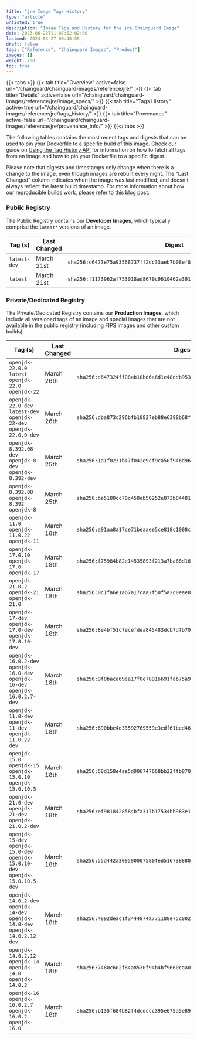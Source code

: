 ```yaml
---
title: "jre Image Tags History"
type: "article"
unlisted: true
description: "Image Tags and History for the jre Chainguard Image"
date: 2023-06-22T11:07:52+02:00
lastmod: 2024-03-27 00:48:55
draft: false
tags: ["Reference", "Chainguard Images", "Product"]
images: []
weight: 700
toc: true
---
```


{{< tabs >}}
{{< tab title="Overview" active=false url="/chainguard/chainguard-images/reference/jre/" >}}
{{< tab title="Details" active=false url="/chainguard/chainguard-images/reference/jre/image_specs/" >}}
{{< tab title="Tags History" active=true url="/chainguard/chainguard-images/reference/jre/tags_history/" >}}
{{< tab title="Provenance" active=false url="/chainguard/chainguard-images/reference/jre/provenance_info/" >}}
{{</ tabs >}}

The following tables contains the most recent tags and digests that can be used to pin your Dockerfile to a specific build of this image. Check our guide on [Using the Tag History API](/chainguard/chainguard-images/using-the-tag-history-api/) for information on how to fetch all tags from an image and how to pin your Dockerfile to a specific digest.

Please note that digests and timestamps only change when there is a change to the image, even though images are rebuilt every night. The "Last Changed" column indicates when the image was last modified, and doesn't always reflect the latest build timestamp. For more information about how our reproducible builds work, please refer to [this blog post](https://www.chainguard.dev/unchained/reproducing-chainguards-reproducible-image-builds).

### Public Registry
The Public Registry contains our **Developer Images**, which typically comprise the `latest*` versions of an image.

| Tag (s)       | Last Changed | Digest                                                                    |
|---------------|--------------|---------------------------------------------------------------------------|
|  `latest-dev` | March 21st   | `sha256:c6473e75a93568737ff2dc33aeb7b08ef81062ca5c53c233304c7f52e050f0e5` |
|  `latest`     | March 21st   | `sha256:f1173962af753018ad8679c9610462a3914143c7c2589411bc2f1309e29c35df` |


### Private/Dedicated Registry
The Private/Dedicated Registry contains our **Production Images**, which include all versioned tags of an image and special images that are not available in the public registry (including FIPS images and other custom builds).

| Tag (s)                                                                            | Last Changed | Digest                                                                    |
|------------------------------------------------------------------------------------|--------------|---------------------------------------------------------------------------|
|  `openjdk-22.0.0` `latest` `openjdk-22.0` `openjdk-22`                             | March 26th   | `sha256:d647324ff08ab10bd6a6d1e48ddb953fce99d8709357e47f82443087e1a95ce4` |
|  `openjdk-22.0-dev` `latest-dev` `openjdk-22-dev` `openjdk-22.0.0-dev`             | March 26th   | `sha256:dba873c296bfb10827eb88e6398b68fcc5499e4d174fab0a1d366ee4c0b17604` |
|  `openjdk-8.392.08-dev` `openjdk-8-dev` `openjdk-8.392-dev`                        | March 25th   | `sha256:1a1f0231b47f042e9cf9ca50f946d96429ba008ecc8eb80f4f2c106c17c4e9af` |
|  `openjdk-8.392.08` `openjdk-8.392` `openjdk-8`                                    | March 25th   | `sha256:ba5180cc70c458eb50252e873b844816960823ee2ad4049887eaa78720077a57` |
|  `openjdk-11.0` `openjdk-11.0.22` `openjdk-11`                                     | March 18th   | `sha256:a91aa8a17ce71beaaee5ce818c1008c000ae433fd6f75dacadbb50a96deeee58` |
|  `openjdk-17.0.10` `openjdk-17.0` `openjdk-17`                                     | March 18th   | `sha256:f75984b82e14535893f213a7ba68d16d27917a1676972357d31cbe3bfb8443d9` |
|  `openjdk-21.0.2` `openjdk-21` `openjdk-21.0`                                      | March 18th   | `sha256:0c1fa6e1a67a17caa2f50f5a2c0eae819a154a1685223d333a994d8081d86142` |
|  `openjdk-17-dev` `openjdk-17.0-dev` `openjdk-17.0.10-dev`                         | March 18th   | `sha256:8e4bf51c7ecefdea845483dcb7dfb70464892f7ca9d8900d4dcd5e5d205e8f92` |
|  `openjdk-16.0.2-dev` `openjdk-16.0-dev` `openjdk-16-dev` `openjdk-16.0.2.7-dev`   | March 18th   | `sha256:9f0baca69ea17f0e78916691fab75a9933214259a40b6158f8ed621a71a7745d` |
|  `openjdk-11.0-dev` `openjdk-11-dev` `openjdk-11.0.22-dev`                         | March 18th   | `sha256:690bbe4d33592769559e3edf61bed46aa1cd205f289e2b266f75cbda278c3ab6` |
|  `openjdk-15.0` `openjdk-15` `openjdk-15.0.10` `openjdk-15.0.10.5`                 | March 18th   | `sha256:68d158e4ae5d906747668bb22ffb870c6bf4a5577f61c6b0cb22774ef687812d` |
|  `openjdk-21.0-dev` `openjdk-21-dev` `openjdk-21.0.2-dev`                          | March 18th   | `sha256:ef9818428584bfa317b17534bb983e11076d7719db144b7f43b675657e81b106` |
|  `openjdk-15-dev` `openjdk-15.0-dev` `openjdk-15.0.10-dev` `openjdk-15.0.10.5-dev` | March 18th   | `sha256:55d442a309590007580fed5167388808b22710f89079c710754adbc7fbc78e56` |
|  `openjdk-14.0.2-dev` `openjdk-14-dev` `openjdk-14.0-dev` `openjdk-14.0.2.12-dev`  | March 18th   | `sha256:4892deac1f3444874a771188e75c002012347a4060fd2700b698dccfbdb1add7` |
|  `openjdk-14.0.2.12` `openjdk-14` `openjdk-14.0` `openjdk-14.0.2`                  | March 18th   | `sha256:7480c602f84a8530f94b4bf9660caa068301c69755ce8c8b74cc378cf852ca90` |
|  `openjdk-16` `openjdk-16.0.2.7` `openjdk-16.0.2` `openjdk-16.0`                   | March 18th   | `sha256:b135f684b82f4dcdccc395e675a5e892fb419ae2fac7df446ffb4619782a49fc` |

